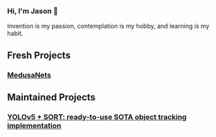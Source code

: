 ### Hi, I'm Jason 👋

Invention is my passion, contemplation is my hobby, and learning is my habit.

## Fresh Projects

### [MedusaNets](https://github.com/tensorturtle/medusanets)

## Maintained Projects

### [YOLOv5 + SORT: ready-to-use SOTA object tracking implementation](https://github.com/tensorturtle/classy-sort-yolov5)

<!--
**neuroquantifier/neuroquantifier** is a ✨ _special_ ✨ repository because its `README.md` (this file) appears on your GitHub profile.

Here are some ideas to get you started:

- 🔭 I’m currently working on ...
- 🌱 I’m currently learning ...
- 👯 I’m looking to collaborate on ...
- 🤔 I’m looking for help with ...
- 💬 Ask me about ...
- 📫 How to reach me: ...
- 😄 Pronouns: ...
- ⚡ Fun fact: ...
-->
